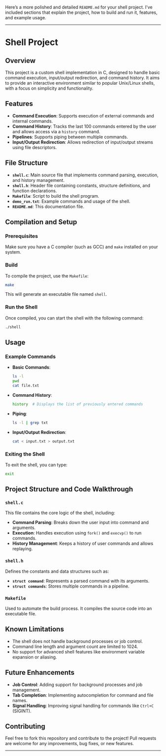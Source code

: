 Here’s a more polished and detailed `README.md` for your shell project. I've included sections that explain the project, how to build and run it, features, and example usage.

---

# Shell Project

## Overview
This project is a custom shell implementation in C, designed to handle basic command execution, input/output redirection, and command history. It aims to provide an interactive environment similar to popular Unix/Linux shells, with a focus on simplicity and functionality.

## Features
- **Command Execution**: Supports execution of external commands and internal commands.
- **Command History**: Tracks the last 100 commands entered by the user and allows access via a `history` command.
- **Pipelines**: Supports piping between multiple commands.
- **Input/Output Redirection**: Allows redirection of input/output streams using file descriptors.

## File Structure

- **`shell.c`**: Main source file that implements command parsing, execution, and history management.
- **`shell.h`**: Header file containing constants, structure definitions, and function declarations.
- **`Makefile`**: Script to build the shell program.
- **`demo_run.txt`**: Example commands and usage of the shell.
- **`README.md`**: This documentation file.

## Compilation and Setup

### Prerequisites
Make sure you have a C compiler (such as GCC) and `make` installed on your system.

### Build
To compile the project, use the `Makefile`:
```bash
make
```

This will generate an executable file named `shell`.

### Run the Shell
Once compiled, you can start the shell with the following command:
```bash
./shell
```

## Usage

### Example Commands
- **Basic Commands**:
  ```bash
  ls -l
  pwd
  cat file.txt
  ```
  
- **Command History**:
  ```bash
  history  # Displays the list of previously entered commands
  ```

- **Piping**:
  ```bash
  ls -l | grep txt
  ```

- **Input/Output Redirection**:
  ```bash
  cat < input.txt > output.txt
  ```

### Exiting the Shell
To exit the shell, you can type:
```bash
exit
```

## Project Structure and Code Walkthrough

### `shell.c`
This file contains the core logic of the shell, including:
- **Command Parsing**: Breaks down the user input into command and arguments.
- **Execution**: Handles execution using `fork()` and `execvp()` to run commands.
- **History Management**: Keeps a history of user commands and allows replaying.

### `shell.h`
Defines the constants and data structures such as:
- **`struct command`**: Represents a parsed command with its arguments.
- **`struct commands`**: Stores multiple commands in a pipeline.

### `Makefile`
Used to automate the build process. It compiles the source code into an executable file.

## Known Limitations
- The shell does not handle background processes or job control.
- Command line length and argument count are limited to 1024.
- No support for advanced shell features like environment variable expansion or aliasing.

## Future Enhancements
- **Job Control**: Adding support for background processes and job management.
- **Tab Completion**: Implementing autocompletion for command and file names.
- **Signal Handling**: Improving signal handling for commands like `Ctrl+C` (SIGINT).

## Contributing
Feel free to fork this repository and contribute to the project! Pull requests are welcome for any improvements, bug fixes, or new features.

---
